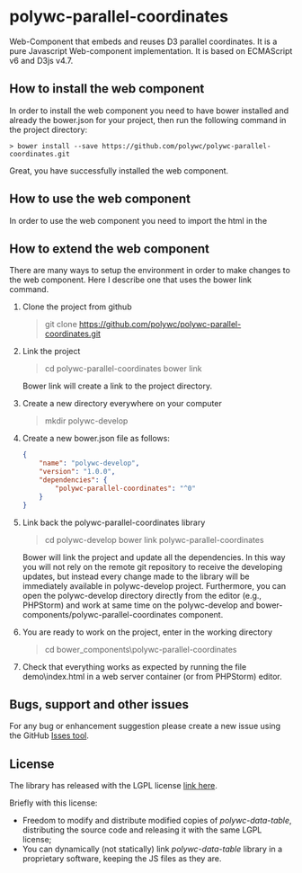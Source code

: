 # polywc-parallel-coordinates
Web-Component that embeds and reuses D3 parallel coordinates. It is a pure Javascript Web-component implementation. It is based on ECMAScript v6 and D3js v4.7.

## How to install the web component
In order to install the web component you need to have bower installed and already the bower.json for your project, then run the following command in the project directory:

    > bower install --save https://github.com/polywc/polywc-parallel-coordinates.git
    
Great, you have successfully installed the web component.

## How to use the web component
In order to use the web component you need to import the html in the 

## How to extend the web component
There are many ways to setup the environment in order to make changes to the web component. Here I describe one that uses the bower link command. 

1. Clone the project from github

    > git clone https://github.com/polywc/polywc-parallel-coordinates.git
  
2. Link the project 

    > cd polywc-parallel-coordinates
    > bower link
    
    Bower link will create a link to the project directory.
    
3. Create a new directory everywhere on your computer

    > mkdir polywc-develop
    
4. Create a new bower.json file as follows:

    ```json
    { 
        "name": "polywc-develop",
        "version": "1.0.0",
        "dependencies": {
            "polywc-parallel-coordinates": "^0"
        }
    }
    ```
    
5. Link back the polywc-parallel-coordinates library

    > cd polywc-develop
    > bower link polywc-parallel-coordinates
   
   Bower will link the project and update all the dependencies. In this way you will not rely on the remote git repository to receive the developing updates, but instead every change made to the library will be immediately available in polywc-develop project. Furthermore, you can open the polywc-develop directory directly from the editor (e.g., PHPStorm) and work at same time on the polywc-develop and bower-components/polywc-parallel-coordinates component.
   
6. You are ready to work on the project, enter in the working directory

    > cd bower_components\polywc-parallel-coordinates
    
7. Check that everything works as expected by running the file demo\index.html in a web server container (or from PHPStorm) editor.

## Bugs, support and other issues

For any bug or enhancement suggestion please create a new issue using the GitHub [Isses tool](https://github.com/donpir/polywc-data-table/issues).

## License 

The library has released with the LGPL license [link here](http://www.gnu.org/licenses/lgpl.html).

Briefly with this license:
 
 - Freedom to modify and distribute modified copies of _polywc-data-table_, distributing the source code and releasing it with the same LGPL license;
 - You can dynamically (not statically) link _polywc-data-table_ library in a proprietary software, keeping the JS files as they are.



